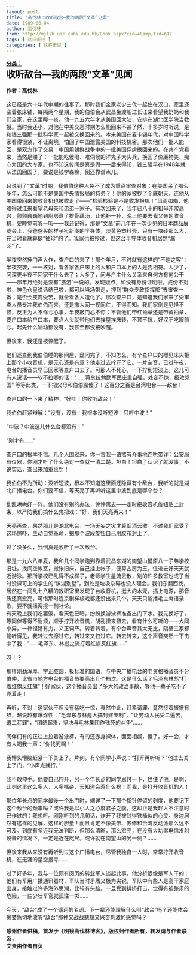 ```yaml
---
layout: post
title: "高伐林：收听敌台—我的两段“文革”见闻"
date: 1989-06-04
author: 高伐林
from: http://mjlsh.usc.cuhk.edu.hk/Book.aspx?cid=4&amp;tid=617
tags: [ 这样走过 ]
categories: [ 这样走过 ]
---
```


<div style="margin: 15px 10px 10px 0px;">
<div>
<span id="ctl00_ContentPlaceHolder1_chapter1_SubjectLabel" style="font-weight:bold;text-decoration:underline;">
   分类：
  </span>
</div>
<b>
<font size="5">
   收听敌台—我的两段“文革”见闻
  </font>
<br/>
<br/>
  作者：高伐林
 </b>
<br/>
<br/>
 这已经是六十年代中期的往事了。那时我们全家老少三代一起住在汉口，家里还空着张床铺，每隔两个星期，我的伯伯会从武昌坐渡船过长江来看望我奶奶和我们全家，在这里睡一夜。他一九五六年才从美国回大陆，安排在湖北医学院当教授。当时我还小，对他在中美交恶时期怎么能回来不甚了然，十多岁时听说，是和钱三强那一批科学家一起被交换回来的。本来美国在麦卡锡年代，对中国科学家看得很紧，不让离境，怕回了中国泄露美国的科技机密。那次他们一批人能回，是双方作了交易：中国用朝鲜战争中的一批美国俘虏换回来的。在共产党看来，当然是赚了：一批能吃傻喝、难伺候的洋鬼子大头兵，换回了价廉物美、痴心为国的大专家。也不知这传闻是真是假——后来得知，钱三强早在1948年就从法国回国了，要说是钱学森嘛，倒还靠谱点儿。
 <br/>
<br/>
 且说到了“文革”时期，我伯伯这种人免不了成为重点审查对象：在美国呆了那么多年，怎么可能不是美国中央情报局的特务？！他的家被抄了个底朝天，连他从美国带回来的收音机也被收走了——“检验检验是不是收发报机！”风雨如晦，他难得过江来看望老母亲和弟弟一家子。有次回来了，我年已八十的祖母非常高兴，颤颤巍巍地到厨房煮了排骨藕汤，让他补一补，晚上他要去我父亲的收音机，要睡觉前听一听——我还记得，那是“文革”前几年在一次少见的日本商品展览会上，我爸爸买的样子挺新潮的半导体，淡黄色塑料壳，只有一块砖那么大，在当时看就算挺“袖珍”的了。我家也被抄过，但这台半导体收音机居然“漏网”了。
 <br/>
<br/>
 半夜突然捶门声大作，查户口的来了！那个年月，不时就有这样的“不速之客”：半夜突袭，一一核对，看各家各户床上的人和户口本上的人是否相符。人少了，问深更半夜不回家干什么去了；人多了，问与户主什么关系来自何方有何公干——那年月绝对是没有“旅游”一说的。发现疑点，如没有身份证明啦，成份不对啦，神色仓皇说话结巴啦，都可以当场带走，押到“群众专政指挥部”去审查一番；是否会皮肉受苦，就全看各人造化了。那次查户口，是知道我们家来了受审查人员专冲我伯伯而来，还是撒大网一视同仁，不得而知。我们家倒是见怪不怪，反正为人不作亏心事，半夜敲门心不惊：不管他们带红袖章还是带黄袖章，要户口本给户口本，要点人头就带他们去挨屋挨床转，不顶不抗，好汉不吃眼前亏。起先什么响动都没有，我甚至都没被吵醒。
 <br/>
<br/>
 但後来，我还是被惊醒了。
 <br/>
<br/>
 他们巡查到我伯伯睡的那间屋，盘问完了，不知怎么，有个查户口的瞟见床头柜上那个小收音机，是无心还是有意？他走过去拧开了它。一片杂音，已过午夜，电台的播音员早已回家等查户口去了。可那人不死心，一下拧到短波上。这儿可有人说话——软不拉唧的话：“……蒋总统勉励军民庄重自强，处变不惊，报效党国” 等等此类，一下把父母和伯伯震傻了！这百分之百是台湾电台——敌台！
 <br/>
<br/>
 查户口的一下来了精神。“好哇！你收听敌台！”
 <br/>
<br/>
 我伯伯赶紧辩解：“没有，没有！我根本没听短波！只听中波！”
 <br/>
<br/>
 “中波？中波这儿什么台都没有！”
 <br/>
<br/>
 “刚才有……”
 <br/>
<br/>
 查户口的根本不信。几个人围过来，你一言我一语煞有介事地连哄带诈：公安局有仪器，你刚才听了什么绝对一查就一清二楚。坦白！坦白了认识了就没事，不说实话，查出来加重惩罚！
 <br/>
<br/>
 我伯伯不为所动：没听短波，根本不知道这里面还隐藏有个敌台，我听的就是湖北广播电台。你们要不信，等天亮了再听听这里中波到底是哪个台？
 <br/>
<br/>
 乱乱哄哄好一阵。他们没有别的办法，悻悻离去——走时把收音机旋钮贴上封条，以严防我们搞什么鬼把戏：“好，我们天亮再来！”
 <br/>
<br/>
 天亮再查，果然那儿是湖北电台，一场无妄之灾才算烟消云散。不过我们家受了这场惊吓，主动自觉革命，把那个波段旋钮自己用胶布封上了。
 <br/>
<br/>
 过了没多久，我倒真是收听了一次敌台。
 <br/>
<br/>
 那是一九六八年夏，我和几个同学跑到靠着武昌东湖的南望山麓原八一子弟学校旧址，找间空教室，搬张旧床，自己挂上帐子，便算占房为王，住进去好天天就近游泳。那所学校已乱得不成样子，老师学生星流云散，别的许多教室也成了当时没课可上的学生的“滨湖别墅”，到处是垃圾杂碎也没人理会。我们东翻西找，居然在一间乱七八糟的教研室里发现了台收音机，挺大的木壳，插上电源，那音质还真宏亮。可惜那时连京剧样板戏都还没出来几个，天天只能播毛主席语录歌，要不就播两报一刊社论。
 <br/>
 有天晚上我们吃罢饭，看天色已暗，纷纷换游泳裤准备出门下水。我先换好了，等同伴等得不耐烦，顺手拧开收音机，胡乱扭来扭去，看有什么可听的——大同小异，一律铿锵有力，义正词严。转着转着，有个台声音其大无比，隔壁三家都能听得见，我转过去擦过它，转过来又扫过它。转去转来，这个声音突然一下击中了我：“……毛泽东、林彪之流打着红旗反红旗……”
 <br/>
<br/>
 呀！？
 <br/>
<br/>
 那样刚劲浑厚，字正腔圆，极标准的国语，与中央广播电台的老资格播音员不分伯仲，比省市地方电台的播音员要高出几个档次。这是什么话？毛泽东林彪“打着红旗反红旗”！好家伙，这个播音员出了多大的政治事故，够他一辈子吃不了兜着走！
 <br/>
<br/>
 再听，不对：这家伙不但没有猛吃一惊，戛然中止，赶紧请罪，竟然接着振振有辞，越说越有爆炸性：“毛泽东与林彪大搞封建专制”，“让劳动人民受二遍苦，遭二茬罪”，“团结起来，坚决与毛林集团作殊死的斗争”……
 <br/>
<br/>
 同伴们有的正往上拉着游泳裤，有的还赤身裸体，面面相觑，傻了。好一会，才有人喝我一声：“你找死啊！”
 <br/>
<br/>
 我懵头懵脑赶紧一下关上了。片刻，有个同学小声说：“打开再听听？”他过去关上了门，“小声点就行。”
 <br/>
<br/>
 我不敢伸手。他要自己拧开，另一个年长点的同学思忖一下，拦住了他。是啊，此刻这里这么多人，人多嘴杂，天知道会惹什么祸！而我，是打开收音机的人！
 <br/>
<br/>
 那位年长点的同学最後一个出门时，端详了一下那个指针停留的刻度，他要记下这个敌台的频率吗？或许我是以小人之心度君子之腹，这却正是我趁人不注意时已作过的：我想听。刚刚听到的几句话，炸开了我被封得铁桶似的心灵。身边居然有这样的见解，这样的胆量！而且肯定不像美帝、苏修和台湾反动派那么远不可及。到底有多近我无法判断，但那么清晰，那么宏亮，在没有大功率电信发射设备的情况下，一定是近在咫尺。或许就在南望山的另一侧？……
 <br/>
<br/>
 但後来我从来没有再听到过这个广播电台，尽管我独自一人时，常常拧开收音机，在无涯的星空搜寻……
 <br/>
<br/>
 过了好多年，我与一位颇有阅历的转业军人谈起此事，他分析很像是军人干的：他们有军用广播通讯器材，军队当时矛盾又极为尖锐，军队中有些人是高干家庭出身，接触过许多海外思潮，比较有头脑。一旦受到排挤打击，觉得有被整肃的危险，一些少壮军官就孤注一掷……
 <br/>
<br/>
 今天，“敌台”成了一个遥远的名词。下一辈还能理解什么叫“敌台”吗？还能体会贪婪急切地收听“敌台”那种又战战兢兢又兴奋刺激的感觉吗？
 <br/>
<br/>
<b>
  感谢作者供稿，首发于《明镜高伐林博客》，版权归作者所有，转发请与作者联系，
  <br/>
  文责由作者自负
 </b>
<br/>
</div>
